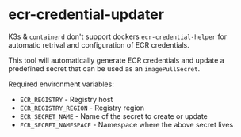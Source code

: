 # ecr-credential-updater
K3s & `containerd` don't support dockers `ecr-credential-helper` for automatic retrival and configuration of ECR credentials.

This tool will automatically generate ECR credentials and update a predefined secret that can be used as an `imagePullSecret`.

Required environment variables:

- `ECR_REGISTRY` - Registry host
- `ECR_REGISTRY_REGION` - Registry region
- `ECR_SECRET_NAME` - Name of the secret to create or update
- `ECR_SECRET_NAMESPACE` - Namespace where the above secret lives
